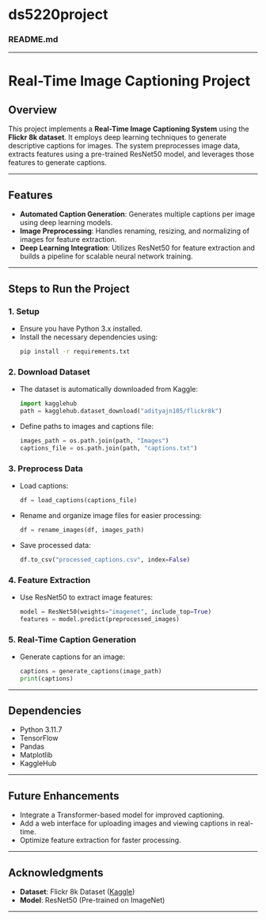 # ds5220project

### README.md

---

# **Real-Time Image Captioning Project**

## **Overview**

This project implements a **Real-Time Image Captioning System** using the **Flickr 8k dataset**. It employs deep learning techniques to generate descriptive captions for images. The system preprocesses image data, extracts features using a pre-trained ResNet50 model, and leverages those features to generate captions.

---

## **Features**
- **Automated Caption Generation**: Generates multiple captions per image using deep learning models.
- **Image Preprocessing**: Handles renaming, resizing, and normalizing of images for feature extraction.
- **Deep Learning Integration**: Utilizes ResNet50 for feature extraction and builds a pipeline for scalable neural network training.

---

## **Steps to Run the Project**

### **1. Setup**
- Ensure you have Python 3.x installed.
- Install the necessary dependencies using:
  ```bash
  pip install -r requirements.txt
  ```
  
### **2. Download Dataset**
- The dataset is automatically downloaded from Kaggle:
  ```python
  import kagglehub
  path = kagglehub.dataset_download("adityajn105/flickr8k")
  ```
- Define paths to images and captions file:
  ```python
  images_path = os.path.join(path, "Images")
  captions_file = os.path.join(path, "captions.txt")
  ```

### **3. Preprocess Data**
- Load captions:
  ```python
  df = load_captions(captions_file)
  ```
- Rename and organize image files for easier processing:
  ```python
  df = rename_images(df, images_path)
  ```
- Save processed data:
  ```python
  df.to_csv("processed_captions.csv", index=False)
  ```

### **4. Feature Extraction**
- Use ResNet50 to extract image features:
  ```python
  model = ResNet50(weights="imagenet", include_top=True)
  features = model.predict(preprocessed_images)
  ```

### **5. Real-Time Caption Generation**
- Generate captions for an image:
  ```python
  captions = generate_captions(image_path)
  print(captions)
  ```

---

## **Dependencies**
- Python 3.11.7
- TensorFlow
- Pandas
- Matplotlib
- KaggleHub

---

## **Future Enhancements**
- Integrate a Transformer-based model for improved captioning.
- Add a web interface for uploading images and viewing captions in real-time.
- Optimize feature extraction for faster processing.

---

## **Acknowledgments**
- **Dataset**: Flickr 8k Dataset ([Kaggle](https://www.kaggle.com/adityajn105/flickr8k))
- **Model**: ResNet50 (Pre-trained on ImageNet)

---
